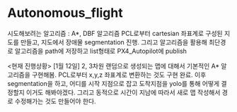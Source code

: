 # Autonomous_flight

시도해보려는 알고리즘 : A*, DBF 알고리즘
PCL로부터 cartesian 좌표계로 구성된 지도를 만들고, 지도에서 장애물 segmentation 진행.
그리고 알고리즘을 활용해 최단경로 알고리즘을 path에 저장하고 list형태로 PX4_Autopilot에 publish

<현재 진행상황>
[1월 12일]
2, 3차원 랜덤으로 생성되는 맵에 대해서 기본적인 A* 알고리즘을 구현해봄.
PCL로부터 x,y,z 좌표계로 변환하는 것도 구현 완료.
이후 segmentation을 하고, 어디를 시작 지점으로 잡고 도착지점을 yolo를 통해 어떻게 결정할지 이거도 해봐야겠다.
그리고 동적으로 시간이 지남에 따라서 새로 맵 작성해서 경로 수정해가는 것도 만들어야 한다. 
